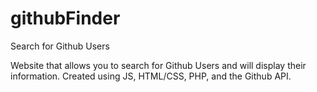 # githubFinder
Search for Github Users

Website that allows you to search for Github Users and will display their information. Created using JS, HTML/CSS, PHP, and the Github API.
